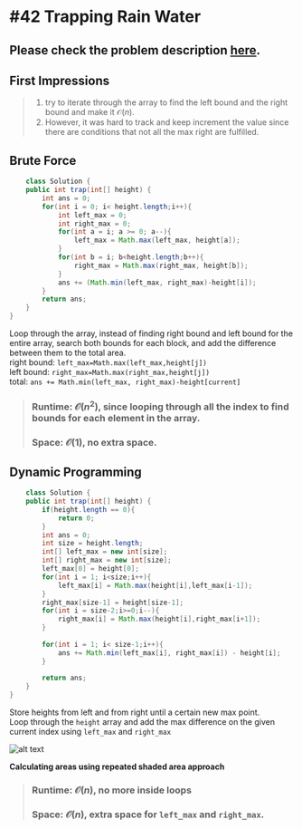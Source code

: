 # #42 Trapping Rain Water

## Please check the problem description [here](https://leetcode.com/problems/trapping-rain-water/).

## First Impressions

>1. try to iterate through the array to find the left bound and the right bound and make it  $\mathcal{O}(n)$.
>2. However, it was hard to track and keep increment the value since there are conditions that not all the max right are fulfilled.

## Brute Force
```Java
    class Solution {
    public int trap(int[] height) {
        int ans = 0;
        for(int i = 0; i< height.length;i++){
            int left_max = 0;
            int right_max = 0;
            for(int a = i; a >= 0; a--){
                left_max = Math.max(left_max, height[a]);
            }
            for(int b = i; b<height.length;b++){
                right_max = Math.max(right_max, height[b]);
            }
            ans += (Math.min(left_max, right_max)-height[i]);
        }
        return ans;
    }
}
```
Loop through the array, instead of finding right bound and left bound for the entire array, search both bounds for each block, and add the difference between them to the total area.  
right bound: `left_max=Math.max(left_max,height[j])`  
left bound: `right_max=Math.max(right_max,height[j])`  
total: `ans += Math.min(left_max, right_max)-height[current]`

>### Runtime: $\mathcal{O}(n^2)$, since looping through all the index to find bounds for each element in the array.
>### Space: $\mathcal{O}(1)$, no extra space.

## Dynamic Programming

```Java
    class Solution {
    public int trap(int[] height) {
        if(height.length == 0){
            return 0;
        }
        int ans = 0;
        int size = height.length;
        int[] left_max = new int[size];
        int[] right_max = new int[size];
        left_max[0] = height[0];
        for(int i = 1; i<size;i++){
            left_max[i] = Math.max(height[i],left_max[i-1]);
        }
        right_max[size-1] = height[size-1];
        for(int i = size-2;i>=0;i--){
            right_max[i] = Math.max(height[i],right_max[i+1]);
        }
        
        for(int i = 1; i< size-1;i++){
            ans += Math.min(left_max[i], right_max[i]) - height[i];
        }
        
        return ans;
    }
}
```

Store heights from left and from right until a certain new max point.  
Loop through the `height` array and add the max difference on the given current index using `left_max` and `right_max`

![alt text](Week%20of%206.8%20Images/#42WaterDP.png)

__Calculating areas using repeated shaded area approach__

>### Runtime: $\mathcal{O}(n)$, no more inside loops
>### Space: $\mathcal{O}(n)$, extra space for `left_max` and `right_max`.






